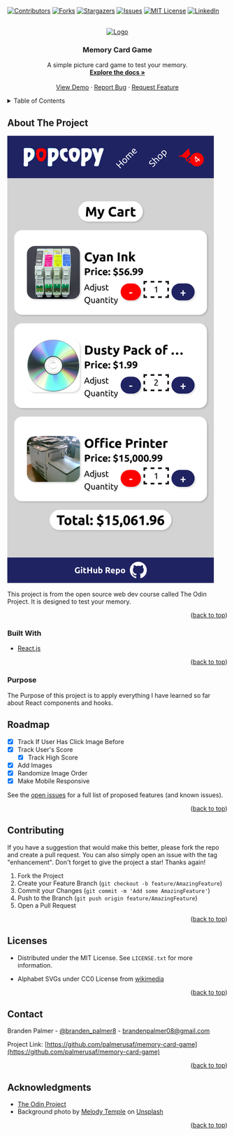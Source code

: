 <div id="top"></div>
<!--
*** Thanks for checking out the Best-README-Template. If you have a suggestion
*** that would make this better, please fork the repo and create a pull request
*** or simply open an issue with the tag "enhancement".
*** Don't forget to give the project a star!
*** Thanks again! Now go create something AMAZING! :D
-->

<!-- PROJECT SHIELDS -->
<!--
*** I'm using markdown "reference style" links for readability.
*** Reference links are enclosed in brackets [ ] instead of parentheses ( ).
*** See the bottom of this document for the declaration of the reference variables
*** for contributors-url, forks-url, etc. This is an optional, concise syntax you may use.
*** https://www.markdownguide.org/basic-syntax/#reference-style-links
-->

[![Contributors][contributors-shield]][contributors-url]
[![Forks][forks-shield]][forks-url]
[![Stargazers][stars-shield]][stars-url]
[![Issues][issues-shield]][issues-url]
[![MIT License][license-shield]][license-url]
[![LinkedIn][linkedin-shield]][linkedin-url]

<!-- PROJECT LOGO -->
<br />
<div align="center">
  <a href="https://github.com/palmerusaf/memory-card-game">
    <img src="./public/favicon.ico" alt="Logo" width="80" height="80">
  </a>

<h3 align="center">Memory Card Game</h3>

  <p align="center">
    A simple picture card game to test your memory.
    <br />
    <a href="https://github.com/palmerusaf/memory-card-game"><strong>Explore the docs »</strong></a>
    <br />
    <br />
    <a href="https://palmerusaf.github.io/memory-card-game">View Demo</a>
    ·
    <a href="https://github.com/palmerusaf/memory-card-game/issues">Report Bug</a>
    ·
    <a href="https://github.com/palmerusaf/memory-card-game/issues">Request Feature</a>
  </p>
</div>

<!-- TABLE OF CONTENTS -->
<details>
  <summary>Table of Contents</summary>
  <ol>
    <li>
      <a href="#about-the-project">About The Project</a>
      <ul>
        <li><a href="#built-with">Built With</a></li>
        <li><a href="#purpose">Purpose</a></li>
      </ul>
    </li>
    <li><a href="#roadmap">Roadmap</a></li>
    <li><a href="#contributing">Contributing</a></li>
    <li><a href="#license">License</a></li>
    <li><a href="#contact">Contact</a></li>
    <li><a href="#acknowledgments">Acknowledgments</a></li>
  </ol>
</details>

<!-- ABOUT THE PROJECT -->

## About The Project

[![Product Name Screen Shot][product-screenshot]](https://palmerusaf.github.io/memory-card-game)

This project is from the open source web dev course called The Odin Project. It is designed to test your memory.

<p align="right">(<a href="#top">back to top</a>)</p>

### Built With

- [React.js](https://reactjs.org/)

<p align="right">(<a href="#top">back to top</a>)</p>

### Purpose

The Purpose of this project is to apply everything I have learned so far about React components and hooks.

<!-- ROADMAP -->

## Roadmap

- [X] Track If User Has Click Image Before
- [X] Track User's Score
  - [X] Track High Score
- [X] Add Images
- [X] Randomize Image Order
- [X] Make Mobile Responsive

See the [open issues](https://github.com/palmerusaf/memory-card-game/issues) for a full list of proposed features (and known issues).

<p align="right">(<a href="#top">back to top</a>)</p>

<!-- CONTRIBUTING -->

## Contributing

If you have a suggestion that would make this better, please fork the repo and create a pull request. You can also simply open an issue with the tag "enhancement".
Don't forget to give the project a star! Thanks again!

1. Fork the Project
2. Create your Feature Branch (`git checkout -b feature/AmazingFeature`)
3. Commit your Changes (`git commit -m 'Add some AmazingFeature'`)
4. Push to the Branch (`git push origin feature/AmazingFeature`)
5. Open a Pull Request

<p align="right">(<a href="#top">back to top</a>)</p>

<!-- LICENSE -->

## Licenses

- Distributed under the MIT License. See `LICENSE.txt` for more information.

- Alphabet SVGs under CC0 License from [wikimedia](https://commons.wikimedia.org/wiki/Phoenician_alphabet)

<p align="right">(<a href="#top">back to top</a>)</p>

<!-- CONTACT -->

## Contact

Branden Palmer - [@branden_palmer8](https://twitter.com/branden_palmer8) - brandenpalmer08@gmail.com

Project Link: [https://github.com/palmerusaf/memory-card-game](https://github.com/palmerusaf/memory-card-game)

<p align="right">(<a href="#top">back to top</a>)</p>

<!-- ACKNOWLEDGMENTS -->

## Acknowledgments

- [The Odin Project](https://www.theodinproject.com/)
- Background photo by <a href="https://unsplash.com/@melodytemple?utm_source=unsplash&utm_medium=referral&utm_content=creditCopyText">Melody Temple</a> on <a href="https://unsplash.com/s/photos/jungle?utm_source=unsplash&utm_medium=referral&utm_content=creditCopyText">Unsplash</a>

<p align="right">(<a href="#top">back to top</a>)</p>

<!-- MARKDOWN LINKS & IMAGES -->
<!-- https://www.markdownguide.org/basic-syntax/#reference-style-links -->

[contributors-shield]: https://img.shields.io/github/contributors/palmerusaf/memory-card-game.svg?style=for-the-badge
[contributors-url]: https://github.com/palmerusaf/memory-card-game/graphs/contributors
[forks-shield]: https://img.shields.io/github/forks/palmerusaf/memory-card-game.svg?style=for-the-badge
[forks-url]: https://github.com/palmerusaf/memory-card-game/network/members
[stars-shield]: https://img.shields.io/github/stars/palmerusaf/memory-card-game.svg?style=for-the-badge
[stars-url]: https://github.com/palmerusaf/memory-card-game/stargazers
[issues-shield]: https://img.shields.io/github/issues/palmerusaf/memory-card-game.svg?style=for-the-badge
[issues-url]: https://github.com/palmerusaf/memory-card-game/issues
[license-shield]: https://img.shields.io/github/license/palmerusaf/memory-card-game.svg?style=for-the-badge
[license-url]: https://github.com/palmerusaf/memory-card-game/blob/master/LICENSE.txt
[linkedin-shield]: https://img.shields.io/badge/-LinkedIn-black.svg?style=for-the-badge&logo=linkedin&colorB=555
[linkedin-url]: https://linkedin.com/in/branden-palmer-968765120
[product-screenshot]: ./src//imgs/screen-shot.png
